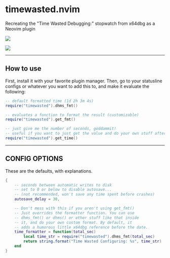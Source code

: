# timewasted.nvim

Recreating the "Time Wasted Debugging:" stopwatch from x64dbg as a Neovim plugin

![](https://i.ibb.co/SQpH3nQ/image.png)

![](https://pbs.twimg.com/media/C06oAZNXcAArLPA.jpg)

---

## How to use

First, install it with your favorite plugin manager. Then, go to your statusline
configs or whatever you want to add this to, and make it evaluate the following:

```lua
-- default formatted time (1d 2h 3m 4s)
require("timewasted").dhms_fmt()

-- evaluates a function to format the result (customizable)
require("timewasted").get_fmt()

-- just give me the number of seconds, goddammit!
-- useful if you want to just get the value and do your own stuff after
require("timewasted").get_time()
```

---

## CONFIG OPTIONS

These are the defaults, with explanations.

```lua
{
    -- seconds between automatic writes to disk
    -- set to 0 or below to disable autosave...
    -- (not recommended, won't save any time spent before crashes)
    autosave_delay = 30,

    -- Don't mess with this if you aren't using get_fmt()
    -- Just overrides the formatter function. You can use
    -- dhms_fmt() or dhms() or other stuff like that inside
    -- it, and do your own custom format. By default, it
    -- adds a humorous little x64dbg reference before the date.
    time_formatter = function(total_sec)
        local time_str = require("timewasted").dhms_fmt(total_sec)
        return string.format("Time Wasted Configuring: %s", time_str)
    end
}
```
